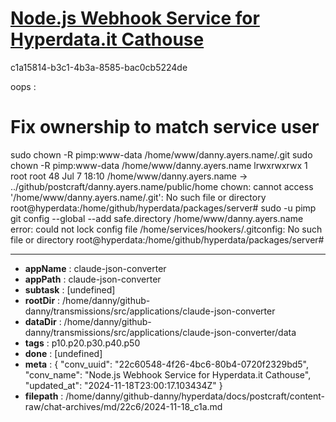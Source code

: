 # [Node.js Webhook Service for Hyperdata.it Cathouse](https://claude.ai/chat/22c60548-4f26-4bc6-80b4-0720f2329bd5)

c1a15814-b3c1-4b3a-8585-bac0cb5224de

oops :
# Fix ownership to match service user
sudo chown -R pimp:www-data /home/www/danny.ayers.name/.git
sudo chown -R pimp:www-data /home/www/danny.ayers.name
lrwxrwxrwx 1 root root 48 Jul  7 18:10 /home/www/danny.ayers.name -> ../github/postcraft/danny.ayers.name/public/home
chown: cannot access '/home/www/danny.ayers.name/.git': No such file or directory
root@hyperdata:/home/github/hyperdata/packages/server# sudo -u pimp git config --global --add safe.directory /home/www/danny.ayers.name
error: could not lock config file /home/services/hookers/.gitconfig: No such file or directory
root@hyperdata:/home/github/hyperdata/packages/server#

---

* **appName** : claude-json-converter
* **appPath** : claude-json-converter
* **subtask** : [undefined]
* **rootDir** : /home/danny/github-danny/transmissions/src/applications/claude-json-converter
* **dataDir** : /home/danny/github-danny/transmissions/src/applications/claude-json-converter/data
* **tags** : p10.p20.p30.p40.p50
* **done** : [undefined]
* **meta** : {
  "conv_uuid": "22c60548-4f26-4bc6-80b4-0720f2329bd5",
  "conv_name": "Node.js Webhook Service for Hyperdata.it Cathouse",
  "updated_at": "2024-11-18T23:00:17.103434Z"
}
* **filepath** : /home/danny/github-danny/hyperdata/docs/postcraft/content-raw/chat-archives/md/22c6/2024-11-18_c1a.md